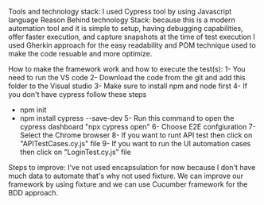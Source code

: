 Tools and technology stack:
I used Cypress tool by using Javascript language 
Reason Behind technology Stack:
because this is a modern automation tool and it is simple to setup, having debugging capabilities, 
offer faster execution, and capture snapshots at the time of test execution
I used Gherkin approach for the easy readability and POM technique used to make the code resuable and more optimize. 

How to make the framework work and how to execute the test(s):
1- You need to run the VS code
2- Download the code from the git and add this folder to the Visual studio
3- Make sure to install npm and node first
4- If you don't have cypress follow these steps
  - npm init
  - npm install cypress --save-dev
5- Run this command to open the cypress dashboard 
   "npx cypress open"
6- Choose E2E confgiuration
7- Select the Chrome browser
8- If you want to runt API test then click on "APITestCases.cy.js" file
9- If you want to run the UI automation cases then click on "LoginTest.cy.js" file

Steps to improve:
I've not used encapsulation for now because I don't have much data to automate that's why not used fixture. We can improve our framework by using fixture 
and we can use Cucumber framework for the BDD approach.



